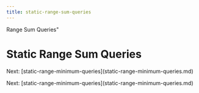 ```yaml
---
title: static-range-sum-queries
---
```


Range Sum Queries\"

# Static Range Sum Queries

Next:
\[static-range-minimum-queries](static-range-minimum-queries.md)

Next:
\[static-range-minimum-queries](static-range-minimum-queries.md)
